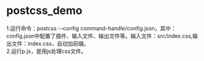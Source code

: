 # postcss_demo

1.运行命令：postcss --config command-handle/config.json，其中：config.json中配置了插件、输入文件、输出文件等。输入文件：src/index.css,输出文件：index.css，自动加前缀。    
2.运行p.js，是用js处理css文件。

